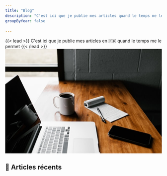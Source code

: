 ```yaml
---
title: "Blog"
description: "C'est ici que je publie mes articles quand le temps me le permet"
groupByYear: false

---
```

{{< lead >}}
C'est ici que je publie mes articles en :fr: quand le temps me le permet
{{< /lead >}}
![](cover.jpg)

## :pushpin: Articles récents